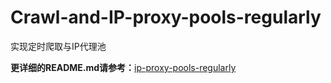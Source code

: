# Crawl-and-IP-proxy-pools-regularly
实现定时爬取与IP代理池

**更详细的README.md请参考：**[ip-proxy-pools-regularly](https://github.com/championheng/ip-proxy-pools-regularly/tree/master/ip%E4%BB%A3%E7%90%86%E4%B8%8E%E5%AE%9A%E7%82%B9%E7%88%AC%E5%8F%96(%E9%87%8D%E6%9E%84))
